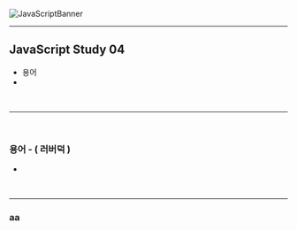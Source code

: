 ![JavaScriptBanner](https://user-images.githubusercontent.com/31315644/65933403-536fe400-e44c-11e9-981d-c4e8c1f86998.png)



------

## JavaScript Study 04

- 용어
- 

<br/>

------

<br/>

### 용어 - ( 러버덕 )

- 

<br/>

------

### aa

> 
